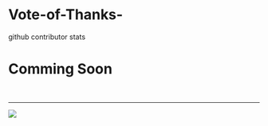 # Vote-of-Thanks-
github contributor stats
# Comming Soon


<br>
<hr>

<img src="https://voteofthanks.azurewebsites.net/?username=engineerscodes&repo=engineerscodes"> 






